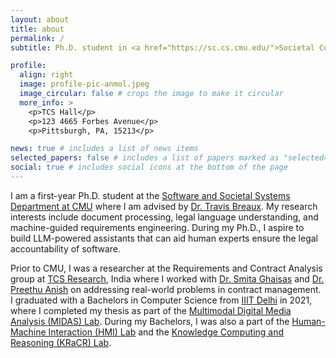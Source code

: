 ```yaml
---
layout: about
title: about
permalink: /
subtitle: Ph.D. student in <a href="https://sc.cs.cmu.edu/">Societal Computing</a> at <a href="https://www.cmu.edu/">Carnegie Mellon University</a>.

profile:
  align: right
  image: profile-pic-anmol.jpeg
  image_circular: false # crops the image to make it circular
  more_info: >
    <p>TCS Hall</p>
    <p>123 4665 Forbes Avenue</p>
    <p>Pittsburgh, PA, 15213</p>

news: true # includes a list of news items
selected_papers: false # includes a list of papers marked as "selected={true}"
social: true # includes social icons at the bottom of the page
---
```


I am a first-year Ph.D. student at the [Software and Societal Systems Department at CMU](https://s3d.cmu.edu/) where I am advised by [Dr. Travis Breaux](https://www.cs.cmu.edu/~breaux). My research interests include document processing, legal language understanding, and machine-guided requirements engineering. During my Ph.D., I aspire to build LLM-powered assistants that can aid human experts ensure the legal accountability of software. 

Prior to CMU, I was a researcher at the Requirements and Contract Analysis group at [TCS Research](https://www.tcs.com/what-we-do/research), India where I worked with [Dr. Smita Ghaisas](https://www.linkedin.com/in/dr-smita-s-ghaisas-b5504247/) and [Dr. Preethu Anish](https://www.linkedin.com/in/dr-preethu-rose-a-5831682b/) on addressing real-world problems in contract management. I graduated with a Bachelors in Computer Science from [IIIT Delhi](https://iiitd.ac.in/) in 2021, where I completed my thesis as part of the [Multimodal Digital Media Analysis (MIDAS) Lab](https://midas.iiitd.ac.in/). During my Bachelors, I was also a part of the [Human-Machine Interaction (HMI) Lab](https://hmi.iiitd.edu.in/) and the [Knowledge Computing and Reasoning (KRaCR) Lab](https://kracr.iiitd.edu.in/).
